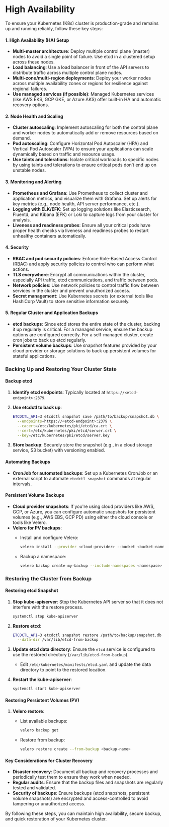 # High Availability

To ensure your Kubernetes (K8s) cluster is production-grade and remains up and running reliably, follow these key steps:

#### 1. **High Availability (HA) Setup**

* **Multi-master architecture**: Deploy multiple control plane (master) nodes to avoid a single point of failure. Use etcd in a clustered setup across these nodes.
* **Load balancing**: Use a load balancer in front of the API servers to distribute traffic across multiple control plane nodes.
* **Multi-zone/multi-region deployments**: Deploy your worker nodes across multiple availability zones or regions for resilience against regional failures.
* **Use managed services (if possible)**: Managed Kubernetes services (like AWS EKS, GCP GKE, or Azure AKS) offer built-in HA and automatic recovery options.

#### 2. **Node Health and Scaling**

* **Cluster autoscaling**: Implement autoscaling for both the control plane and worker nodes to automatically add or remove resources based on demand.
* **Pod autoscaling**: Configure Horizontal Pod Autoscaler (HPA) and Vertical Pod Autoscaler (VPA) to ensure your applications can scale dynamically based on traffic and resource usage.
* **Use taints and tolerations**: Isolate critical workloads to specific nodes by using taints and tolerations to ensure critical pods don’t end up on unstable nodes.

#### 3. **Monitoring and Alerting**

* **Prometheus and Grafana**: Use Prometheus to collect cluster and application metrics, and visualize them with Grafana. Set up alerts for key metrics (e.g., node health, API server performance, etc.).
* **Logging with ELK/EFK**: Set up logging solutions like Elasticsearch, Fluentd, and Kibana (EFK) or Loki to capture logs from your cluster for analysis.
* **Liveness and readiness probes**: Ensure all your critical pods have proper health checks via liveness and readiness probes to restart unhealthy containers automatically.

#### 4. **Security**

* **RBAC and pod security policies**: Enforce Role-Based Access Control (RBAC) and apply security policies to control who can perform what actions.
* **TLS everywhere**: Encrypt all communications within the cluster, especially API traffic, etcd communications, and traffic between pods.
* **Network policies**: Use network policies to control traffic flow between services in the cluster and prevent unauthorized access.
* **Secret management**: Use Kubernetes secrets (or external tools like HashiCorp Vault) to store sensitive information securely.

#### 5. **Regular Cluster and Application Backups**

* **etcd backups**: Since etcd stores the entire state of the cluster, backing it up regularly is critical. For a managed service, ensure the backup options are configured correctly. For a self-managed cluster, create cron jobs to back up etcd regularly.
* **Persistent volume backups**: Use snapshot features provided by your cloud provider or storage solutions to back up persistent volumes for stateful applications.

### Backing Up and Restoring Your Cluster State

#### Backup etcd

1. **Identify etcd endpoints**: Typically located at `https://<etcd-endpoint>:2379`.
2.  **Use etcdctl to back up**:

    ```bash
    ETCDCTL_API=3 etcdctl snapshot save /path/to/backup/snapshot.db \
      --endpoints=https://<etcd-endpoint>:2379 \
      --cacert=/etc/kubernetes/pki/etcd/ca.crt \
      --cert=/etc/kubernetes/pki/etcd/server.crt \
      --key=/etc/kubernetes/pki/etcd/server.key
    ```
3. **Store backup**: Securely store the snapshot (e.g., in a cloud storage service, S3 bucket) with versioning enabled.

#### Automating Backups

* **CronJob for automated backups**: Set up a Kubernetes CronJob or an external script to automate `etcdctl snapshot` commands at regular intervals.

#### Persistent Volume Backups

* **Cloud provider snapshots**: If you're using cloud providers like AWS, GCP, or Azure, you can configure automatic snapshots for persistent volumes (e.g., AWS EBS, GCP PD) using either the cloud console or tools like Velero.
* **Velero for PV backups**:
  *   Install and configure Velero:

      ```bash
      velero install --provider <cloud-provider> --bucket <bucket-name> --secret-file <credentials-file>
      ```
  *   Backup a namespace:

      ```bash
      velero backup create my-backup --include-namespaces <namespace>
      ```

### Restoring the Cluster from Backup

#### Restoring etcd Snapshot

1.  **Stop kube-apiserver**: Stop the Kubernetes API server so that it does not interfere with the restore process.

    ```bash
    systemctl stop kube-apiserver
    ```
2.  **Restore etcd**:

    ```bash
    ETCDCTL_API=3 etcdctl snapshot restore /path/to/backup/snapshot.db \
      --data-dir /var/lib/etcd-from-backup
    ```
3. **Update etcd data directory**: Ensure the `etcd` service is configured to use the restored directory (`/var/lib/etcd-from-backup`).
   * Edit `/etc/kubernetes/manifests/etcd.yaml` and update the data directory to point to the restored location.
4.  **Restart the kube-apiserver**:

    ```bash
    systemctl start kube-apiserver
    ```

#### Restoring Persistent Volumes (PV)

1. **Velero restore**:
   *   List available backups:

       ```bash
       velero backup get
       ```
   *   Restore from backup:

       ```bash
       velero restore create --from-backup <backup-name>
       ```

#### Key Considerations for Cluster Recovery

* **Disaster recovery**: Document all backup and recovery processes and periodically test them to ensure they work when needed.
* **Regular audits**: Ensure that the backup files and snapshots are regularly tested and validated.
* **Security of backups**: Ensure backups (etcd snapshots, persistent volume snapshots) are encrypted and access-controlled to avoid tampering or unauthorized access.

By following these steps, you can maintain high availability, secure backup, and quick restoration of your Kubernetes cluster.
